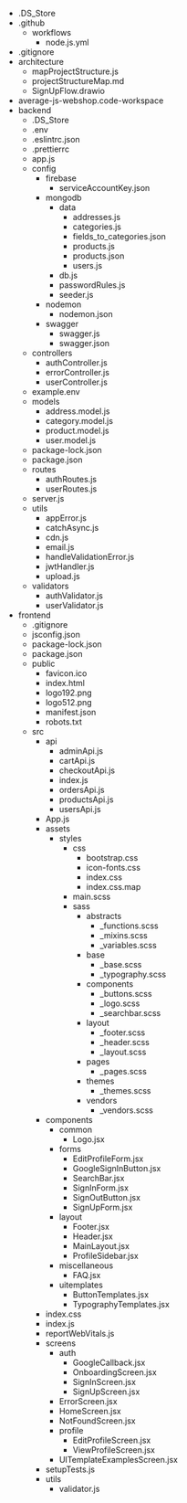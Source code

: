 - .DS_Store
- .github
  - workflows
    - node.js.yml
- .gitignore
- architecture
  - mapProjectStructure.js
  - projectStructureMap.md
  - SignUpFlow.drawio
- average-js-webshop.code-workspace
- backend
  - .DS_Store
  - .env
  - .eslintrc.json
  - .prettierrc
  - app.js
  - config
    - firebase
      - serviceAccountKey.json
    - mongodb
      - data
        - addresses.js
        - categories.js
        - fields_to_categories.json
        - products.js
        - products.json
        - users.js
      - db.js
      - passwordRules.js
      - seeder.js
    - nodemon
      - nodemon.json
    - swagger
      - swagger.js
      - swagger.json
  - controllers
    - authController.js
    - errorController.js
    - userController.js
  - example.env
  - models
    - address.model.js
    - category.model.js
    - product.model.js
    - user.model.js
  - package-lock.json
  - package.json
  - routes
    - authRoutes.js
    - userRoutes.js
  - server.js
  - utils
    - appError.js
    - catchAsync.js
    - cdn.js
    - email.js
    - handleValidationError.js
    - jwtHandler.js
    - upload.js
  - validators
    - authValidator.js
    - userValidator.js
- frontend
  - .gitignore
  - jsconfig.json
  - package-lock.json
  - package.json
  - public
    - favicon.ico
    - index.html
    - logo192.png
    - logo512.png
    - manifest.json
    - robots.txt
  - src
    - api
      - adminApi.js
      - cartApi.js
      - checkoutApi.js
      - index.js
      - ordersApi.js
      - productsApi.js
      - usersApi.js
    - App.js
    - assets
      - styles
        - css
          - bootstrap.css
          - icon-fonts.css
          - index.css
          - index.css.map
        - main.scss
        - sass
          - abstracts
            - \_functions.scss
            - \_mixins.scss
            - \_variables.scss
          - base
            - \_base.scss
            - \_typography.scss
          - components
            - \_buttons.scss
            - \_logo.scss
            - \_searchbar.scss
          - layout
            - \_footer.scss
            - \_header.scss
            - \_layout.scss
          - pages
            - \_pages.scss
          - themes
            - \_themes.scss
          - vendors
            - \_vendors.scss
    - components
      - common
        - Logo.jsx
      - forms
        - EditProfileForm.jsx
        - GoogleSignInButton.jsx
        - SearchBar.jsx
        - SignInForm.jsx
        - SignOutButton.jsx
        - SignUpForm.jsx
      - layout
        - Footer.jsx
        - Header.jsx
        - MainLayout.jsx
        - ProfileSidebar.jsx
      - miscellaneous
        - FAQ.jsx
      - uitemplates
        - ButtonTemplates.jsx
        - TypographyTemplates.jsx
    - index.css
    - index.js
    - reportWebVitals.js
    - screens
      - auth
        - GoogleCallback.jsx
        - OnboardingScreen.jsx
        - SignInScreen.jsx
        - SignUpScreen.jsx
      - ErrorScreen.jsx
      - HomeScreen.jsx
      - NotFoundScreen.jsx
      - profile
        - EditProfileScreen.jsx
        - ViewProfileScreen.jsx
      - UITemplateExamplesScreen.jsx
    - setupTests.js
    - utils
      - validator.js
